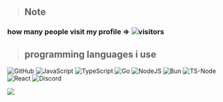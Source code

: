 
> ## **Note**
### how many people visit my profile => ![visitors](https://komarev.com/ghpvc/?username=euvii&style=flat&color=010101&label=visitors)


> ## **programming languages i use**

![GitHub](https://img.shields.io/badge/GitHub-181717.svg?style=for-the-badge&logo=GitHub&logoColor=white)
![JavaScript](https://img.shields.io/badge/JavaScript-F7DF1E.svg?style=for-the-badge&logo=JavaScript&logoColor=black)
![TypeScript](https://img.shields.io/badge/TypeScript-3178C6.svg?style=for-the-badge&logo=TypeScript&logoColor=white)
![Go](https://img.shields.io/badge/Go-00ADD8.svg?style=for-the-badge&logo=Go&logoColor=white)
![NodeJS](https://img.shields.io/badge/Node.js-5FA04E.svg?style=for-the-badge&logo=nodedotjs&logoColor=white)
![Bun](https://img.shields.io/badge/Bun-000000.svg?style=for-the-badge&logo=Bun&logoColor=white)
![TS-Node](https://img.shields.io/badge/tsnode-3178C6.svg?style=for-the-badge&logo=ts-node&logoColor=white)
![React](https://img.shields.io/badge/React-61DAFB.svg?style=for-the-badge&logo=React&logoColor=black)
![Discord](https://img.shields.io/badge/Discord-5865F2.svg?style=for-the-badge&logo=Discord&logoColor=white)

<img src="https://discord.c99.nl/widget/theme-4/702848671540314133.png">
